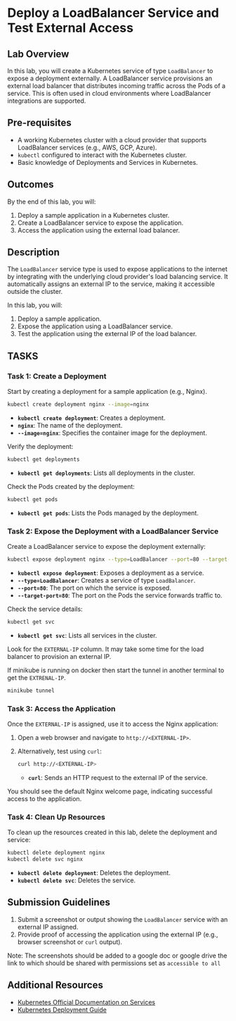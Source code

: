 # Deploy a LoadBalancer Service and Test External Access


## Lab Overview  
In this lab, you will create a Kubernetes service of type `LoadBalancer` to expose a deployment externally. A LoadBalancer service provisions an external load balancer that distributes incoming traffic across the Pods of a service. This is often used in cloud environments where LoadBalancer integrations are supported.



## Pre-requisites  
- A working Kubernetes cluster with a cloud provider that supports LoadBalancer services (e.g., AWS, GCP, Azure).  
- `kubectl` configured to interact with the Kubernetes cluster.  
- Basic knowledge of Deployments and Services in Kubernetes.  



## Outcomes  
By the end of this lab, you will:  
1. Deploy a sample application in a Kubernetes cluster.  
2. Create a LoadBalancer service to expose the application.  
3. Access the application using the external load balancer.  



## Description  
The `LoadBalancer` service type is used to expose applications to the internet by integrating with the underlying cloud provider's load balancing service. It automatically assigns an external IP to the service, making it accessible outside the cluster.  

In this lab, you will:  
1. Deploy a sample application.  
2. Expose the application using a LoadBalancer service.  
3. Test the application using the external IP of the load balancer.  

## TASKS  

### Task 1: Create a Deployment  
Start by creating a deployment for a sample application (e.g., Nginx).  

```bash
kubectl create deployment nginx --image=nginx
```  
- **`kubectl create deployment`**: Creates a deployment.  
- **`nginx`**: The name of the deployment.  
- **`--image=nginx`**: Specifies the container image for the deployment.  

Verify the deployment:  

```bash
kubectl get deployments
```  
- **`kubectl get deployments`**: Lists all deployments in the cluster.  

Check the Pods created by the deployment:  

```bash
kubectl get pods
```  
- **`kubectl get pods`**: Lists the Pods managed by the deployment.  


### Task 2: Expose the Deployment with a LoadBalancer Service  
Create a LoadBalancer service to expose the deployment externally:  

```bash
kubectl expose deployment nginx --type=LoadBalancer --port=80 --target-port=80
```  
- **`kubectl expose deployment`**: Exposes a deployment as a service.  
- **`--type=LoadBalancer`**: Creates a service of type `LoadBalancer`.  
- **`--port=80`**: The port on which the service is exposed.  
- **`--target-port=80`**: The port on the Pods the service forwards traffic to.  

Check the service details:  

```bash
kubectl get svc
```  
- **`kubectl get svc`**: Lists all services in the cluster.  

Look for the `EXTERNAL-IP` column. It may take some time for the load balancer to provision an external IP.

If minikube is running on docker then start the tunnel in another terminal to get the `EXTRENAL-IP`.
```bash
minikube tunnel
```  


### Task 3: Access the Application  
Once the `EXTERNAL-IP` is assigned, use it to access the Nginx application:  

1. Open a web browser and navigate to `http://<EXTERNAL-IP>`.  
2. Alternatively, test using `curl`:  

   ```bash
   curl http://<EXTERNAL-IP>
   ```  
   - **`curl`**: Sends an HTTP request to the external IP of the service.  

You should see the default Nginx welcome page, indicating successful access to the application.  


### Task 4: Clean Up Resources  
To clean up the resources created in this lab, delete the deployment and service:  

```bash
kubectl delete deployment nginx
kubectl delete svc nginx
```  
- **`kubectl delete deployment`**: Deletes the deployment.  
- **`kubectl delete svc`**: Deletes the service.  


## Submission Guidelines  
1. Submit a screenshot or output showing the `LoadBalancer` service with an external IP assigned.  
2. Provide proof of accessing the application using the external IP (e.g., browser screenshot or `curl` output).  

Note: The screenshots should be added to a google doc or google drive the link to which should be shared with permissions set as `accessible to all`

## Additional Resources  
- [Kubernetes Official Documentation on Services](https://kubernetes.io/docs/concepts/services-networking/service/#loadbalancer)  
- [Kubernetes Deployment Guide](https://kubernetes.io/docs/concepts/workloads/controllers/deployment/)  

